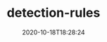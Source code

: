 ---
date: '2020-10-18T18:28:24'
draft: false
metadata:
  description: Rules for Elastic Security's detection engine
  homepage: https://www.elastic.co/guide/en/security/current/detection-engine-overview.html
  name: detection-rules
  owner:
    github_url: https://github.com/elastic
    login: elastic
    name: elastic
    url: https://www.elastic.co/
  url: https://github.com/elastic/detection-rules
tags: []
title: detection-rules
type: tool
---